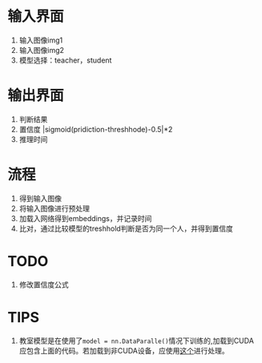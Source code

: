 
# 输入界面

1. 输入图像img1
2. 输入图像img2
3. 模型选择：teacher，student

# 输出界面

1. 判断结果
2. 置信度 |sigmoid(pridiction-threshhode)-0.5|*2
3. 推理时间

# 流程

1. 得到输入图像
2. 将输入图像进行预处理
3. 加载入网络得到embeddings，并记录时间
4. 比对，通过比较模型的treshhold判断是否为同一个人，并得到置信度

# TODO

1. 修改置信度公式

# TIPS

1. 教室模型是在使用了`model = nn.DataParalle()`情况下训练的,加载到CUDA应包含上面的代码。若加载到非CUDA设备，应使用[这个](./models/util_pth.py)进行处理。
